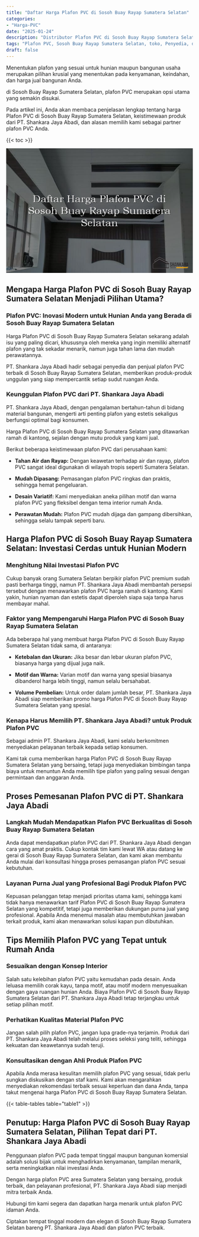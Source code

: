 ```yaml
---
title: "Daftar Harga Plafon PVC di Sosoh Buay Rayap Sumatera Selatan"
categories: 
- "Harga-PVC"
date: "2025-01-24"
description: "Distributor Plafon PVC di Sosoh Buay Rayap Sumatera Selatan untuk hunian, kantor, dan toko. Panel unggulan, variasi motif, pilihan warna modern, beserta layanan pemasangan ditangani oleh tenaga ahli berpengalaman dan jaminan resmi!|Layanan distribusi Plafon PVC di Sosoh Buay Rayap Sumatera Selatan untuk kebutuhan tempat tinggal, office, atau ritel, beserta produk unggulan dan pemasangan oleh tenaga ahli berpengalaman dan jaminan resmi.|Pilihan Plafon PVC di Sosoh Buay Rayap Sumatera Selatan yang terbukti bagi rumah, office, dan ritel, dengan produk berkualitas dan penempatan ditangani oleh tim ahli dan garansi resmi.|Penjualan Plafon PVC di Sosoh Buay Rayap Sumatera Selatan bagi rumah, office, dan ritel, dengan panel berkualitas dan penempatan ditangani oleh teknisi berpengalaman, disertai dengan kepastian resmi.}"
tags: "Plafon PVC, Sosoh Buay Rayap Sumatera Selatan, toko, Penyedia, distributor"
draft: false
---
```


Menentukan plafon yang sesuai untuk hunian maupun bangunan usaha merupakan pilihan krusial yang menentukan pada kenyamanan, keindahan, dan harga jual bangunan Anda.

di Sosoh Buay Rayap Sumatera Selatan, plafon PVC merupakan opsi utama yang semakin disukai.

Pada artikel ini, Anda akan membaca penjelasan lengkap tentang harga Plafon PVC di Sosoh Buay Rayap Sumatera Selatan, keistimewaan produk dari PT. Shankara Jaya Abadi, dan alasan memilih kami sebagai partner plafon PVC Anda.

{{< toc >}}

![Daftar Harga Plafon PVC di Sosoh Buay Rayap Sumatera Selatan](/images/Harga-PVC/Daftar-Harga-Plafon-PVC-di-Sosoh-Buay-Rayap-Sumatera-Selatan.png)


## Mengapa Harga Plafon PVC di Sosoh Buay Rayap Sumatera Selatan Menjadi Pilihan Utama?

### Plafon PVC: Inovasi Modern untuk Hunian Anda yang Berada di Sosoh Buay Rayap Sumatera Selatan

Harga Plafon PVC di Sosoh Buay Rayap Sumatera Selatan sekarang adalah isu yang paling dicari, khususnya oleh mereka yang ingin memiliki alternatif plafon yang tak sekadar menarik, namun juga tahan lama dan mudah perawatannya.

PT. Shankara Jaya Abadi hadir sebagai penyedia dan penjual plafon PVC terbaik di Sosoh Buay Rayap Sumatera Selatan, memberikan produk-produk unggulan yang siap mempercantik setiap sudut ruangan Anda.

### Keunggulan Plafon PVC dari PT. Shankara Jaya Abadi

PT. Shankara Jaya Abadi, dengan pengalaman bertahun-tahun di bidang material bangunan, mengerti arti penting plafon yang estetis sekaligus berfungsi optimal bagi konsumen.

Harga Plafon PVC di Sosoh Buay Rayap Sumatera Selatan yang ditawarkan ramah di kantong, sejalan dengan mutu produk yang kami jual.

Berikut beberapa keistimewaan plafon PVC dari perusahaan kami:

- **Tahan Air dan Rayap:** Dengan keawetan terhadap air dan rayap, plafon PVC sangat ideal digunakan di wilayah tropis seperti Sumatera Selatan.

- **Mudah Dipasang:** Pemasangan plafon PVC ringkas dan praktis, sehingga hemat pengeluaran.

- **Desain Variatif:** Kami menyediakan aneka pilihan motif dan warna plafon PVC yang fleksibel dengan tema interior rumah Anda.

- **Perawatan Mudah:** Plafon PVC mudah dijaga dan gampang dibersihkan, sehingga selalu tampak seperti baru.

## Harga Plafon PVC di Sosoh Buay Rayap Sumatera Selatan: Investasi Cerdas untuk Hunian Modern

### Menghitung Nilai Investasi Plafon PVC

Cukup banyak orang Sumatera Selatan berpikir plafon PVC premium sudah pasti berharga tinggi, namun PT. Shankara Jaya Abadi membantah persepsi tersebut dengan menawarkan plafon PVC harga ramah di kantong. Kami yakin, hunian nyaman dan estetis dapat diperoleh siapa saja tanpa harus membayar mahal.

### Faktor yang Mempengaruhi Harga Plafon PVC di Sosoh Buay Rayap Sumatera Selatan

Ada beberapa hal yang membuat harga Plafon PVC di Sosoh Buay Rayap Sumatera Selatan tidak sama, di antaranya:

- **Ketebalan dan Ukuran:** Jika besar dan lebar ukuran plafon PVC, biasanya harga yang dijual juga naik.

- **Motif dan Warna:** Varian motif dan warna yang spesial biasanya dibanderol harga lebih tinggi, namun selalu bersahabat.

- **Volume Pembelian:** Untuk order dalam jumlah besar, PT. Shankara Jaya Abadi siap memberikan promo harga Plafon PVC di Sosoh Buay Rayap Sumatera Selatan yang spesial.

### Kenapa Harus Memilih PT. Shankara Jaya Abadi? untuk Produk Plafon PVC

Sebagai admin PT. Shankara Jaya Abadi, kami selalu berkomitmen menyediakan pelayanan terbaik kepada setiap konsumen.

Kami tak cuma memberikan harga Plafon PVC di Sosoh Buay Rayap Sumatera Selatan yang bersaing, tetapi juga menyediakan bimbingan tanpa biaya untuk menuntun Anda memilih tipe plafon yang paling sesuai dengan permintaan dan anggaran Anda.

## Proses Pemesanan Plafon PVC di PT. Shankara Jaya Abadi

### Langkah Mudah Mendapatkan Plafon PVC Berkualitas di Sosoh Buay Rayap Sumatera Selatan

Anda dapat mendapatkan plafon PVC dari PT. Shankara Jaya Abadi dengan cara yang amat praktis. Cukup kontak tim kami lewat WA atau datang ke gerai di Sosoh Buay Rayap Sumatera Selatan, dan kami akan membantu Anda mulai dari konsultasi hingga proses pemasangan plafon PVC sesuai kebutuhan.

### Layanan Purna Jual yang Profesional Bagi Produk Plafon PVC

Kepuasan pelanggan tetap menjadi prioritas utama kami, sehingga kami tidak hanya menawarkan tarif Plafon PVC di Sosoh Buay Rayap Sumatera Selatan yang kompetitif, tetapi juga memberikan dukungan purna jual yang profesional. Apabila Anda menemui masalah atau membutuhkan jawaban terkait produk, kami akan menawarkan solusi kapan pun dibutuhkan.

## Tips Memilih Plafon PVC yang Tepat untuk Rumah Anda

### Sesuaikan dengan Konsep Interior

Salah satu kelebihan plafon PVC yaitu kemudahan pada desain. Anda leluasa memilih corak kayu, tanpa motif, atau motif modern menyesuaikan dengan gaya ruangan hunian Anda. Biaya Plafon PVC di Sosoh Buay Rayap Sumatera Selatan dari PT. Shankara Jaya Abadi tetap terjangkau untuk setiap pilihan motif.

### Perhatikan Kualitas Material Plafon PVC

Jangan salah pilih plafon PVC, jangan lupa grade-nya terjamin. Produk dari PT. Shankara Jaya Abadi telah melalui proses seleksi yang teliti, sehingga kekuatan dan keawetannya sudah teruji.

### Konsultasikan dengan Ahli Produk Plafon PVC

Apabila Anda merasa kesulitan memilih plafon PVC yang sesuai, tidak perlu sungkan diskusikan dengan staf kami. Kami akan mengarahkan menyediakan rekomendasi terbaik sesuai keperluan dan dana Anda, tanpa takut mengenai harga Plafon PVC di Sosoh Buay Rayap Sumatera Selatan.

{{< table-tables table="table1" >}}

## Penutup: Harga Plafon PVC di Sosoh Buay Rayap Sumatera Selatan, Pilihan Tepat dari PT. Shankara Jaya Abadi

Penggunaan plafon PVC pada tempat tinggal maupun bangunan komersial adalah solusi bijak untuk menghadirkan kenyamanan, tampilan menarik, serta meningkatkan nilai investasi Anda.

Dengan harga plafon PVC area Sumatera Selatan yang bersaing, produk terbaik, dan pelayanan profesional, PT. Shankara Jaya Abadi siap menjadi mitra terbaik Anda.

Hubungi tim kami segera dan dapatkan harga menarik untuk plafon PVC idaman Anda.

Ciptakan tempat tinggal modern dan elegan di Sosoh Buay Rayap Sumatera Selatan bareng PT. Shankara Jaya Abadi dan plafon PVC terbaik.
